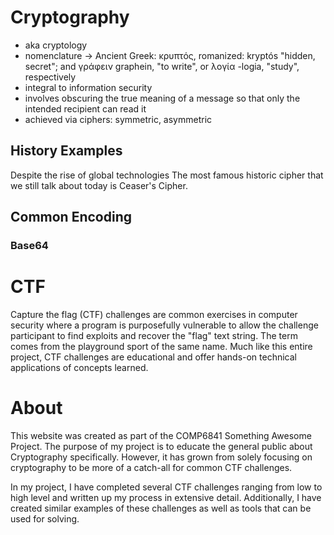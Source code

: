 # Cryptography

- aka cryptology
- nomenclature -> Ancient Greek: κρυπτός, romanized: kryptós "hidden, secret"; and γράφειν graphein, "to write", or λογία -logia, "study", respectively
- integral to information security
- involves obscuring the true meaning of a message so that only the intended recipient can read it
- achieved via ciphers: symmetric, asymmetric

## History Examples

Despite the rise of global technologies
The most famous historic cipher that we still talk about today is Ceaser's Cipher.

## Common Encoding

### Base64

# CTF

Capture the flag (CTF) challenges are common exercises in computer security where a program is purposefully vulnerable to allow the challenge participant to find exploits and recover the "flag" text string. The term comes from the playground sport of the same name. Much like this entire project, CTF challenges are educational and offer hands-on technical applications of concepts learned.

# About

This website was created as part of the COMP6841 Something Awesome Project. The purpose of my project is to educate the general public about Cryptography specifically. However, it has grown from solely focusing on cryptography to be more of a catch-all for common CTF challenges.

In my project, I have completed several CTF challenges ranging from low to high level and written up my process in extensive detail. Additionally, I have created similar examples of these challenges as well as tools that can be used for solving.
